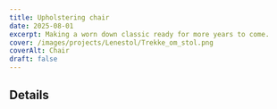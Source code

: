 ```yaml
---
title: Upholstering chair
date: 2025-08-01
excerpt: Making a worn down classic ready for more years to come.
cover: /images/projects/Lenestol/Trekke_om_stol.png
coverAlt: Chair
draft: false
---
```

## Details